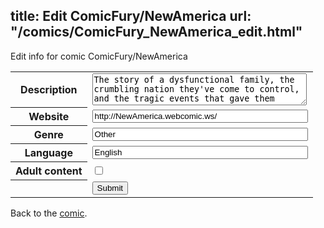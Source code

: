 title: Edit ComicFury/NewAmerica
url: "/comics/ComicFury_NewAmerica_edit.html"
---
Edit info for comic ComicFury/NewAmerica

<form name="comic" action="http://gaepostmail.appspot.com/comic/" method="post">
<table class="comicinfo">
<tr>
<th>Description</th><td><textarea name="description" cols="40" rows="3">The story of a dysfunctional family, the crumbling nation they've come to control, and the tragic events that gave them power.</textarea></td>
</tr>
<tr>
<th>Website</th><td><input type="text" name="url" value="http://NewAmerica.webcomic.ws/" size="40"/></td>
</tr>
<tr>
<th>Genre</th><td><input type="text" name="genre" value="Other" size="40"/></td>
</tr>
<tr>
<th>Language</th><td><input type="text" name="language" value="English" size="40"/></td>
</tr>
<tr>
<th>Adult content</th><td><input type="checkbox" name="adult" value="adult" /></td>
</tr>
<tr>
<th></th><td>
<input type="hidden" name="comic" value="ComicFury_NewAmerica" />
<input type="submit" name="submit" value="Submit" />
</td>
</tr>
</table>
</form>

Back to the [comic](ComicFury_NewAmerica.html).

